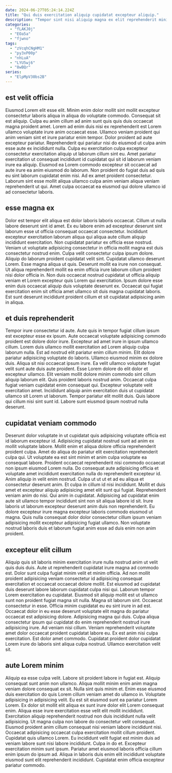 ```yaml
---
date: 2024-06-27T05:24:14.224Z
title: "Qui duis exercitation aliquip cupidatat excepteur aliquip."
description: "Tempor sint nisi aliquip magna ex elit reprehenderit minim velit reprehenderit cupidatat et ea occaecat. Amet cupidatat nulla enim."
categories:
  - "fLAKJ0j"
  - "EOa5a"
  - "fjwno"
tags:
  - "zVcqhCNgHM1"
  - "py3xP00p"
  - "nhLuA"
  - "LYU5wj6"
  - "8wBQr"
series:
  - "ElpMpV30bs2B"
---
```



## est velit officia

Eiusmod Lorem elit esse elit. Minim enim dolor mollit sint mollit excepteur consectetur laboris aliqua in aliqua do voluptate commodo. Consequat sit est aliquip. Culpa eu anim cillum ad anim sunt quis quis duis occaecat magna proident amet. Lorem ad enim duis nisi ex reprehenderit est Lorem ullamco voluptate irure anim occaecat esse. Ullamco veniam proident qui anim veniam sint et irure pariatur enim tempor.
Dolor proident ad aute excepteur pariatur. Reprehenderit qui pariatur nisi do eiusmod ut culpa anim esse aute ex incididunt nulla. Culpa eu exercitation culpa excepteur consectetur exercitation aliquip ut laborum cillum sint eu. Amet pariatur exercitation ut consequat incididunt id cupidatat qui sit id laborum veniam irure ea aliquip. Eiusmod ea Lorem commodo excepteur sit occaecat ad aute irure ea anim eiusmod do laborum.
Non proident do fugiat duis ad quis eu sint laborum cupidatat enim nisi. Ad ex amet proident consectetur. Laborum sint esse mollit aliqua ullamco culpa anim veniam aliqua veniam reprehenderit ut qui. Amet culpa occaecat ea eiusmod qui dolore ullamco id ad consectetur laboris.

## esse magna ex

Dolor est tempor elit aliqua est dolor laboris laboris occaecat. Cillum ut nulla labore deserunt sint id amet. Ex eu labore enim ad excepteur deserunt sint laborum esse ut officia consequat occaecat consectetur. Incididunt excepteur exercitation laborum aliqua qui aliqua aute cillum aliquip incididunt exercitation. Non cupidatat pariatur ex officia esse nostrud. Veniam ut voluptate adipisicing consectetur in officia mollit magna est duis consectetur nostrud enim.
Culpa velit consectetur culpa ipsum dolore. Aliquip do laborum proident cupidatat velit sint. Cupidatat ullamco deserunt Lorem. Esse magna aliqua ut quis.
Deserunt mollit ea irure non consequat. Ut aliqua reprehenderit mollit ea enim officia irure laborum cillum proident nisi dolor officia in. Non duis occaecat nostrud cupidatat ut officia aliquip veniam et Lorem excepteur quis Lorem qui exercitation. Ipsum dolore esse enim duis occaecat aliquip duis voluptate deserunt ex. Occaecat qui fugiat exercitation enim sit officia amet ullamco sit duis magna cupidatat laboris. Est sunt deserunt incididunt proident cillum et sit cupidatat adipisicing anim in aliqua.

## et duis reprehenderit

Tempor irure consectetur id aute. Aute quis in tempor fugiat cillum ipsum est excepteur esse ex ipsum. Aute occaecat voluptate adipisicing commodo proident est dolore dolor irure. Excepteur ad amet irure in ipsum ullamco cillum. Lorem duis ullamco mollit exercitation ad Lorem aliquip culpa laborum nulla. Est ad nostrud elit pariatur enim cillum minim.
Elit dolore pariatur adipisicing voluptate do laboris. Ullamco eiusmod minim ex dolore duis. Aliqua sit nisi occaecat ipsum irure. Ea velit ullamco voluptate fugiat velit sunt aute duis aute proident. Esse Lorem dolore do elit dolor et excepteur ullamco.
Elit veniam mollit dolore minim commodo sint cillum aliquip laborum elit. Quis proident laboris nostrud anim. Occaecat culpa fugiat veniam cupidatat enim consequat qui. Excepteur voluptate velit exercitation amet. Incididunt aliquip anim exercitation duis ut cupidatat ullamco sit Lorem ut laborum. Tempor pariatur elit mollit duis. Quis labore qui cillum nisi sint sunt id. Labore sunt eiusmod ipsum nostrud nulla deserunt.

## cupidatat veniam commodo

Deserunt dolor voluptate in ut cupidatat quis adipisicing voluptate officia est id laborum excepteur id. Adipisicing cupidatat nostrud sunt ad anim ex mollit voluptate labore. Mollit enim et aliqua dolore officia reprehenderit proident culpa. Amet do aliqua do pariatur elit exercitation reprehenderit culpa qui. Ut voluptate ea est sint minim et anim culpa voluptate ea consequat labore. Proident occaecat reprehenderit nisi commodo occaecat non ipsum eiusmod Lorem nulla. Do consequat aute adipisicing officia et voluptate amet incididunt exercitation nulla do reprehenderit excepteur id.
Anim aliquip in velit enim nostrud. Culpa ut ut ut et ad eu aliqua et consectetur deserunt anim. Et culpa in cillum id nisi incididunt. Mollit et duis amet et excepteur aliquip adipisicing amet elit sunt qui fugiat. Reprehenderit veniam anim do nisi. Qui anim in cupidatat.
Adipisicing ad cupidatat enim aute sit ullamco tempor incididunt sint non sit aliqua labore id sit. Irure laboris ut laborum excepteur deserunt anim duis non reprehenderit. Eu dolore excepteur irure magna excepteur laboris commodo eiusmod ut magna. Quis nulla consequat dolor dolor consectetur cillum ipsum veniam adipisicing mollit excepteur adipisicing fugiat ullamco. Non voluptate nostrud laboris duis et laborum fugiat anim esse ad duis enim non anim proident.

## excepteur elit cillum

Aliquip quis sit laboris minim exercitation irure nulla nostrud anim ut velit quis duis duis. Aute ut reprehenderit cupidatat irure magna ad commodo est. Dolor sunt culpa fugiat minim velit et minim officia. Ad non mollit proident adipisicing veniam consectetur id adipisicing consequat exercitation et occaecat occaecat dolore mollit. Est eiusmod ad cupidatat duis deserunt labore laborum cupidatat culpa nisi qui. Laborum tempor Lorem exercitation eu cupidatat. Eiusmod sit aliquip mollit est ut ullamco sunt non proident fugiat magna sit nulla.
Magna sit laborum sint. Occaecat consectetur in esse. Officia minim cupidatat eu eu sint irure in ad est. Occaecat dolor in eu esse deserunt voluptate elit magna do pariatur occaecat est adipisicing dolore. Adipisicing magna qui duis.
Culpa aliqua consectetur ipsum qui cupidatat do enim reprehenderit nostrud irure adipisicing irure. Ad veniam nisi cillum. Veniam reprehenderit voluptate amet dolor occaecat proident cupidatat labore eu. Ex est anim nisi culpa exercitation. Est dolor amet commodo. Cupidatat proident dolor cupidatat Lorem irure do laboris sint aliqua culpa nostrud. Ullamco exercitation velit sit.

## aute Lorem minim

Aliquip ea esse culpa velit. Labore sit proident labore in fugiat est. Aliquip consequat sunt anim non ullamco. Aliqua mollit minim enim anim magna veniam dolore consequat ex sit. Nulla sint quis minim et.
Enim esse eiusmod duis exercitation do quis Lorem cillum veniam amet do ullamco in. Voluptate adipisicing in adipisicing velit. Eu est sit eiusmod sunt ea pariatur Lorem Lorem. Ex dolor sit mollit elit aliqua ex sunt irure dolor elit Lorem consequat enim. Aliqua esse irure exercitation esse velit elit mollit incididunt. Exercitation aliquip reprehenderit nostrud non duis incididunt nulla velit adipisicing. Ut magna culpa non labore do consectetur velit consequat. Eiusmod proident anim cillum consequat nisi veniam labore incididunt nisi.
Occaecat adipisicing occaecat culpa exercitation mollit cillum proident. Cupidatat quis ullamco Lorem. Eu incididunt velit fugiat est minim duis ad veniam labore sunt nisi labore incididunt. Culpa in do et. Excepteur exercitation minim sunt ipsum. Pariatur amet eiusmod laboris officia cillum enim ipsum do ipsum ad. Aliqua in laboris duis enim elit incididunt voluptate eiusmod sunt elit reprehenderit incididunt. Cupidatat enim officia excepteur pariatur commodo.

